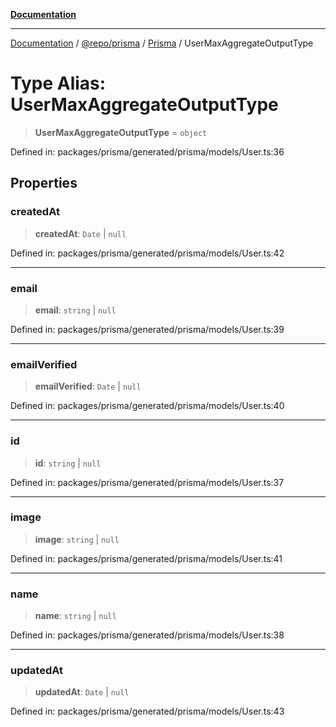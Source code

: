 [**Documentation**](../../../../../README.md)

***

[Documentation](../../../../../README.md) / [@repo/prisma](../../../README.md) / [Prisma](../README.md) / UserMaxAggregateOutputType

# Type Alias: UserMaxAggregateOutputType

> **UserMaxAggregateOutputType** = `object`

Defined in: packages/prisma/generated/prisma/models/User.ts:36

## Properties

### createdAt

> **createdAt**: `Date` \| `null`

Defined in: packages/prisma/generated/prisma/models/User.ts:42

***

### email

> **email**: `string` \| `null`

Defined in: packages/prisma/generated/prisma/models/User.ts:39

***

### emailVerified

> **emailVerified**: `Date` \| `null`

Defined in: packages/prisma/generated/prisma/models/User.ts:40

***

### id

> **id**: `string` \| `null`

Defined in: packages/prisma/generated/prisma/models/User.ts:37

***

### image

> **image**: `string` \| `null`

Defined in: packages/prisma/generated/prisma/models/User.ts:41

***

### name

> **name**: `string` \| `null`

Defined in: packages/prisma/generated/prisma/models/User.ts:38

***

### updatedAt

> **updatedAt**: `Date` \| `null`

Defined in: packages/prisma/generated/prisma/models/User.ts:43
